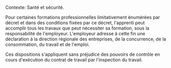 Contexte: Santé et sécurité.

Pour certaines formations professionnelles limitativement énumérées par décret et dans des conditions fixées par ce décret, l'apprenti peut accomplir tous les travaux que peut nécessiter sa formation, sous la responsabilité de l'employeur. L'employeur adresse à cette fin une déclaration à la direction régionale des entreprises, de la concurrence, de la consommation, du travail et de l'emploi.

Ces dispositions s'appliquent sans préjudice des pouvoirs de contrôle en cours d'exécution du contrat de travail par l'inspection du travail.